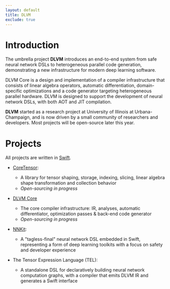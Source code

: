 ```yaml
---
layout: default
title: DLVM
exclude: true
---
```


# Introduction

The umbrella project **DLVM** introduces an end-to-end system from safe neural
network DSLs to heterogeneous parallel code generation, demonstrating a new
infrastructure for modern deep learning software.

DLVM Core is a design and implementation of a compiler infrastructure that
consists of linear algebra operators, automatic differentiation, domain-specific
optimizations and a code generator targeting heterogeneous parallel hardware.
DLVM is designed to support the development of neural network DSLs, with both
AOT and JIT compilation.

**DLVM** started as a research project at University of Illinois at
Urbana-Champaign, and is now driven by a small community of researchers and
developers. Most projects will be open-source later this year.

# Projects

All projects are written in [Swift](https://swift.org/about).

- [CoreTensor](https://github.com/dlvm-team/CoreTensor):
  - A library for tensor shaping, storage, indexing, slicing, linear algebra
    shape transformation and collection behavior
  - *Open-sourcing in progress*

- [DLVM Core](https://github.com/dlvm-team/DLVM)
  - The core compiler infrastructure: IR, analyses, automatic differentiator,
    optimization passes & back-end code generator
  - *Open-sourcing in progress*

- [NNKit](https://github.com/dlvm-team/NNKit):
  - A "tagless-final" neural network DSL embedded in Swift, representing a form of deep learning toolkits with a focus on safety and developer experience

- The Tensor Expression Language (TEL):
  - A standalone DSL for declaratively building neural network computation
    graphs, with a compiler that emits DLVM IR and generates a Swift interface

